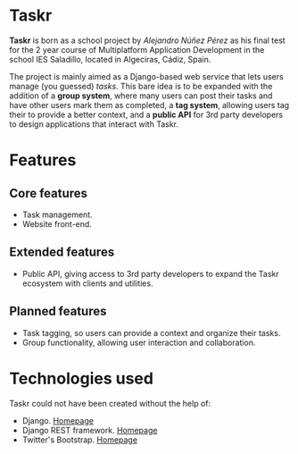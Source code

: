 Taskr
===

**Taskr** is born as a school project by _Alejandro Núñez Pérez_ as his final test for the 2 year course of
Multiplatform Application Development in the school IES Saladillo, located in Algeciras, Cádiz, Spain.

The project is mainly aimed as a Django-based web service that lets users manage (you guessed) _tasks_. This bare idea
is to be expanded with the addition of a **group system**, where many users can post their tasks and have other users
mark them as completed, a **tag system**, allowing users tag their to provide a better context, and a **public API**
for 3rd party developers to design applications that interact with Taskr.

Features
===

Core features
---

- Task management.
- Website front-end.

Extended features
---

- Public API, giving access to 3rd party developers to expand the Taskr ecosystem with clients and utilities. 

Planned features
---

- Task tagging, so users can provide a context and organize their tasks.
- Group functionality, allowing user interaction and collaboration.

Technologies used
===

Taskr could not have been created without the help of:


- Django. [Homepage][django]
- Django REST framework. [Homepage][django-rest-framework]
- Twitter's Bootstrap. [Homepage][bootstrap]


[bootstrap]: http://getbootstrap.com/
[django]: http://www.django-rest-framework.org/
[django-rest-framework]: http://www.django-rest-framework.org/